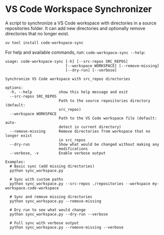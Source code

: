 # VS Code Workspace Synchronizer

A script to synchronize a VS Code workspace with directories in a source repositories folder.
It can add new directories and optionally remove directories that no longer exist.

```bash
uv tool install code-workspace-sync
```

For help and available commands, run: `code-workspace-sync --help`:

```text
usage: code-workspace-sync [-h] [--src-repos SRC_REPOS]
                           [--workspace WORKSPACE] [--remove-missing]
                           [--dry-run] [--verbose]

Synchronize VS Code workspace with src_repos directories

options:
  -h, --help            show this help message and exit
  --src-repos SRC_REPOS
                        Path to the source repositories directory (default:
                        src_repos)
  --workspace WORKSPACE
                        Path to the VS Code workspace file (default: auto-
                        detect in current directory)
  --remove-missing      Remove directories from workspace that no longer exist
                        in src_repos
  --dry-run             Show what would be changed without making any
                        modifications
  --verbose, -v         Enable verbose output

Examples:
  # Basic sync (add missing directories)
  python sync_workspace.py

  # Sync with custom paths
  python sync_workspace.py --src-repos ./repositories --workspace my-workspace.code-workspace

  # Sync and remove missing directories
  python sync_workspace.py --remove-missing

  # Dry run to see what would change
  python sync_workspace.py --dry-run --verbose

  # Full sync with verbose output
  python sync_workspace.py --remove-missing --verbose

```
